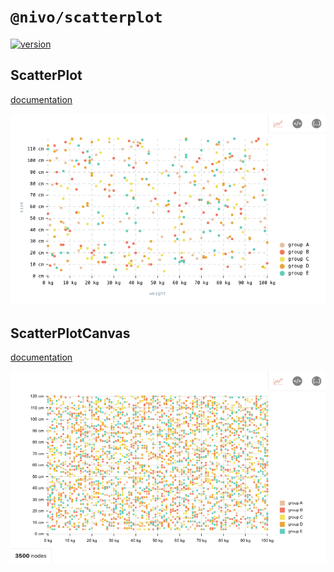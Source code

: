 # `@nivo/scatterplot`

[![version](https://img.shields.io/npm/v/@nivo/scatterplot.svg?style=flat-square)](https://www.npmjs.com/package/@nivo/scatterplot)

## ScatterPlot

[documentation](http://nivo.rocks/#/scatterplot)

![ScatterPlot](./doc/scatterplot.png)

## ScatterPlotCanvas

[documentation](http://nivo.rocks/#/scatterplot/canvas)

![ScatterPlotCanvas](./doc/scatterplot-canvas.png)
